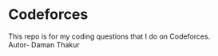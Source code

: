 # Codeforces
This repo is for my coding questions that I do on Codeforces.
<br>
Autor- Daman Thakur
